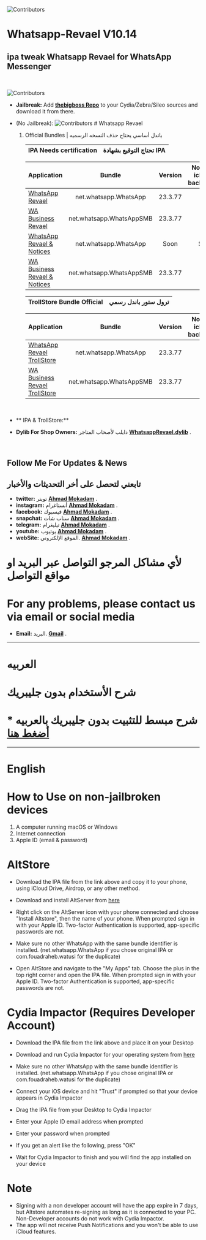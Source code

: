 ![Contributors](https://a.top4top.io/p_2080o56e70.png)  



# Whatsapp-Revael V10.14
ipa tweak Whatsapp Revael for WhatsApp Messenger
-----------
&nbsp;



![Contributors](https://b.top4top.io/p_2080g0a291.png)  


* **Jailbreak:** Add __[thebigboss Repo](http://apt.thebigboss.org/repofiles/cydia)__ to your Cydia/Zebra/Sileo sources and download it from there. 

* (No Jailbreak): 
  ![Contributors](https://a.top4top.io/p_2080fcla60.png) 
        # Whatsapp Revael 
       
       
    1.  Official Bundles | باندل أساسي يحتاج حذف النسخه الرسميه

  
        
          

        | IPA Needs certification  |  تحتاج التوقيع بشهادة  IPA | 
        | ------------------ |:---------:|

        
        | Application | Bundle | Version | Notices & icloud & background | Whatsapp Revael |
        | ------------------ |:---------:|:------:|:------:|:------:|
        | [WhatsApp Revael](https://is.gd/4s7PGS) | net.whatsapp.WhatsApp | 23.3.77 | NO | 10.14 |
        | [WA Business Revael](https://is.gd/BmV6Dl) | net.whatsapp.WhatsAppSMB | 23.3.77 | NO | 10.14 |
        | [WhatsApp Revael & Notices](https://mega.nz/) | net.whatsapp.WhatsApp | Soon | Soon | Soon |
        | [WA Business Revael & Notices](https://mega.nz/file/zVAURDTD#EIdR9kf_9XBtX4IKOCYqSwPb5fbfVW9J9NWyCWnDFac) | net.whatsapp.WhatsAppSMB | 23.3.77 | YES | 10.14 |


   
  
       
          

        | TrollStore Bundle Official | ترول ستور باندل رسمي | 
        | ------------------ |:---------:|

        
        | Application | Bundle | Version | Notices & icloud & background | Whatsapp Revael |
        | ------------------ |:---------:|:------:|:------:|:------:|
        | [WhatsApp Revael TrollStore](https://drive.google.com/file/d/1wLRGmkgx_XF-4aX3kq8Ee-ZD7TVUnI0n/view?usp=drivesdk) | net.whatsapp.WhatsApp | 23.3.77 | YES | 10.14 |
        | [WA Business Revael TrollStore](https://drive.google.com/file/d/1XHCYWJm7CsntiyONeY5xWQTxTrv2Jbt7/view?usp=drivesdk) | net.whatsapp.WhatsAppSMB | 23.3.77 | YES | 10.14 |
       
       
	
	
	
         
         
  
       
         
     &nbsp;    
  
         
         
 * ** IPA & TrollStore:**
 * **Dylib For Shop Owners:** دايلب لأصحاب المتاجر   __[WhatsappRevael.dylib](https://is.gd/POy2sr)__ . 
    
&nbsp;

## Follow Me For Updates & News
## تابعني لتحصل على أخر التحديثات والأخبار

* **twitter:** تويتر   __[Ahmad Mokadam](http://twitter.com/ahmadmokaddam)__ . 
* **instagram:** أنستاغرام __[Ahmad Mokadam](http://instagram.com/ahmadmokaddam)__ . 
* **facebook:** فيسبوك  __[Ahmad Mokadam](http://facebook.com/ahmadmokaddam)__ . 
* **snapchat:** سناب شات  __[Ahmad Mokadam](https://www.snapchat.com/add/ahmad_mokadam)__ . 
* **telegram:** تيليغرام  __[Ahmad Mokadam](http://https://t.me/AHMADMOKADAM)__ . 
* **youtube:** يوتيوب   __[Ahmad Mokadam](https://m.youtube.com/channel/UCA72wIrAAB3FBmqS8L5MCjg/about?disable_polymer=1)__ . 
* **webSite:** الموقع الإلكتروني.       __[Ahmad Mokadam](http://mokadam.com)__ . 




# لأي مشاكل المرجو التواصل عبر البريد او مواقع التواصل 
# For any problems, please contact us via email or social media
* **Email:** البريد.       __[Gmail](mailto:ahmadmokaddam@gmail.com)__ . 


-----------------------

# العربيه

# شرح الأستخدام بدون جليبريك

# * شرح مبسط للتثبيت بدون جليبريك بالعربيه [أضغط هنا](https://www.mokadam.com/p/alt.html?m=1)

--------------------

# English

# How to Use on non-jailbroken devices

1. A computer running macOS or Windows
2. Internet connection
3. Apple ID (email & password)

# AltStore

* Download the IPA file from the link above and copy it to your phone, using iCloud Drive, Airdrop, or any other method.

* Download and install AltServer from [here](https://altstore.io)

* Right click on the AltServer icon with your phone connected and choose "Install Altstore", then the name of your phone. When prompted sign in with your Apple ID. Two-factor Authentication is supported, app-specific passwords are not.

* Make sure no other WhatsApp with the same bundle identifier is installed. (net.whatsapp.WhatsApp if you chose original IPA or com.fouadraheb.watusi for the duplicate)

* Open AltStore and navigate to the "My Apps" tab. Choose the plus in the top right corner and open the IPA file. When prompted sign in with your Apple ID. Two-factor Authentication is supported, app-specific passwords are not.

# Cydia Impactor (Requires Developer Account)

* Download the IPA file from the link above and place it on your Desktop

* Download and run Cydia Impactor for your operating system from [here](http://www.cydiaimpactor.com)

* Make sure no other WhatsApp with the same bundle identifier is installed. (net.whatsapp.WhatsApp if you chose original IPA or com.fouadraheb.watusi for the duplicate)

* Connect your iOS device and hit "Trust" if prompted so that your device appears in Cydia Impactor

* Drag the IPA file from your Desktop to Cydia Impactor

* Enter your Apple ID email address when prompted 

* Enter your password when prompted 

* If you get an alert like the following, press "OK"

* Wait for Cydia Impactor to finish and you will find the app installed on your device

# Note

* Signing with a non developer account will have the app expire in 7 days, but Altstore automates re-signing as long as it is connected to your PC. Non-Developer accounts do not work with Cydia Impactor.
* The app will not receive Push Notifications and you won't be able to use iCloud features.


